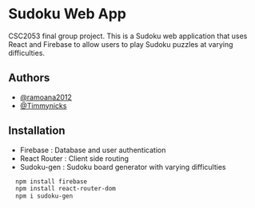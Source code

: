 # Sudoku Web App

CSC2053 final group project. This is a Sudoku web application that uses React and Firebase to allow users to play Sudoku puzzles at varying difficulties. 

## Authors

- [@ramoana2012](https://github.com/ramoana2012)
- [@Timmynicks](https://github.com/Timmynicks)

## Installation

- Firebase : Database and user authentication
- React Router : Client side routing
- Sudoku-gen : Sudoku board generator with varying difficulties

```bash
  npm install firebase
  npm install react-router-dom
  npm i sudoku-gen
```